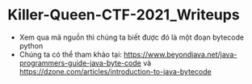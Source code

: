 # Killer-Queen-CTF-2021_Writeups
 - Xem qua mã nguồn thì chúng ta biết được đó là một đoạn bytecode python
 - Chúng ta có thể tham khảo tại: https://www.beyondjava.net/java-programmers-guide-java-byte-code và https://dzone.com/articles/introduction-to-java-bytecode
 
